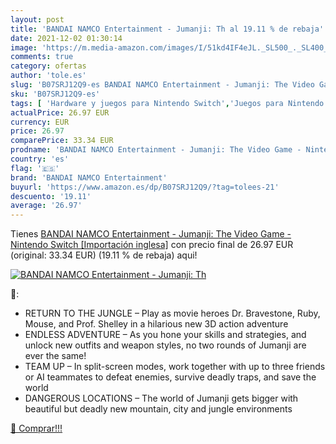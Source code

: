 ```yaml
---
layout: post
title: 'BANDAI NAMCO Entertainment - Jumanji: Th al 19.11 % de rebaja'
date: 2021-12-02 01:30:14
image: 'https://m.media-amazon.com/images/I/51kd4IF4eJL._SL500_._SL400_.jpg'
comments: true
category: ofertas
author: 'tole.es'
slug: 'B07SRJ12Q9-es BANDAI NAMCO Entertainment - Jumanji: The Video Game -...'
sku: 'B07SRJ12Q9-es'
tags: [ 'Hardware y juegos para Nintendo Switch','Juegos para Nintendo Switch','Videojuegos','bandai namco entertainment','nintendo', ]
actualPrice: 26.97 EUR
currency: EUR
price: 26.97
comparePrice: 33.34 EUR
prodname: 'BANDAI NAMCO Entertainment - Jumanji: The Video Game - Nintendo Switch [Importación inglesa]'
country: 'es'
flag: '🇪🇸'
brand: 'BANDAI NAMCO Entertainment'
buyurl: 'https://www.amazon.es/dp/B07SRJ12Q9/?tag=tolees-21'
descuento: '19.11'
average: '26.97'
---
```


Tienes [BANDAI NAMCO Entertainment - Jumanji: The Video Game - Nintendo Switch [Importación inglesa]](https://www.amazon.es/dp/B07SRJ12Q9/?tag=tolees-21) con precio final de  26.97 EUR (original: 33.34 EUR) (19.11 %  de rebaja) aqui!

[![BANDAI NAMCO Entertainment - Jumanji: Th](https://m.media-amazon.com/images/I/51kd4IF4eJL._SL500_._SL400_.jpg)](https://www.amazon.es/dp/B07SRJ12Q9/?tag=tolees-21)

🔎:

- RETURN TO THE JUNGLE – Play as movie heroes Dr. Bravestone, Ruby, Mouse, and Prof. Shelley in a hilarious new 3D action adventure
- ENDLESS ADVENTURE – As you hone your skills and strategies, and unlock new outfits and weapon styles, no two rounds of Jumanji are ever the same!
- TEAM UP – In split-screen modes, work together with up to three friends or AI teammates to defeat enemies, survive deadly traps, and save the world
- DANGEROUS LOCATIONS – The world of Jumanji gets bigger with beautiful but deadly new mountain, city and jungle environments

[🛒 Comprar!!!](https://www.amazon.es/dp/B07SRJ12Q9/?tag=tolees-21)
